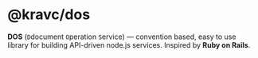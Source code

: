 # @kravc/dos

**DOS** (`D`document `O`peration `S`ervice) — convention based, easy to use
library for building API-driven node.js services. Inspired by **Ruby on Rails**.
